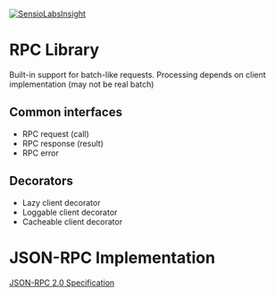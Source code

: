 [![SensioLabsInsight](https://insight.sensiolabs.com/projects/9706918a-39d4-4822-8e25-d0a01182b10b/big.png)](https://insight.sensiolabs.com/projects/9706918a-39d4-4822-8e25-d0a01182b10b)

# RPC Library

Built-in support for batch-like requests. Processing depends on client implementation (may not be real batch)

## Common interfaces
  * RPC request (call)
  * RPC response (result)
  * RPC error
## Decorators
  * Lazy client decorator
  * Loggable client decorator
  * Cacheable client decorator

# JSON-RPC Implementation

[JSON-RPC 2.0 Specification](http://www.jsonrpc.org/specification)
